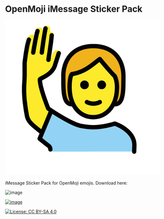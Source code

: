 # OpenMoji iMessage Sticker Pack

![image](header.png)

iMessage Sticker Pack for OpenMoji emojis. Download here:

![image](https://developer.apple.com/app-store/marketing/guidelines/images/badge-download-on-the-app-store.svg)

[![image](https://developer.apple.com/app-store/marketing/guidelines/images/badge-download-on-the-app-store.svg)](https://itunes.apple.com/us/app/openmoji-stickers/id1401939102?ls=1&mt=8)

[![License: CC BY-SA 4.0](https://img.shields.io/badge/License-CC%20BY--SA%204.0-lightgrey.svg)](https://creativecommons.org/licenses/by-sa/4.0/)
